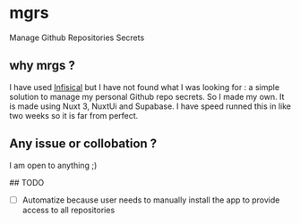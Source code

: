 # mgrs

Manage Github Repositories Secrets

## why mrgs ?

I have used [Infisical](https://github.com/Infisical/infisical) but I have not found what I was looking for : a simple solution to manage my personal Github repo secrets. So I made my own. It is made using Nuxt 3, NuxtUi and Supabase. I have speed runned this in like two weeks so it is far from perfect. 

## Any issue or collobation ?

I am open to anything ;)

## TODO

- [ ] Automatize because user needs to manually install the app to provide access to all repositories